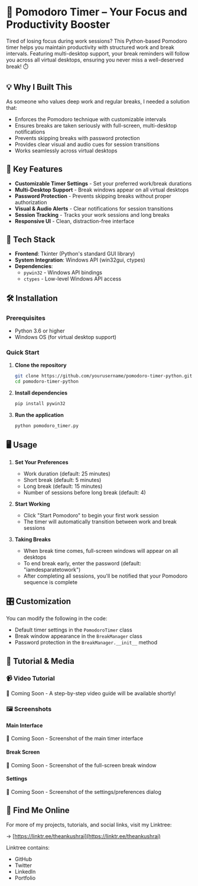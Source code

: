 # 🍅 Pomodoro Timer – Your Focus and Productivity Booster

Tired of losing focus during work sessions? This Python-based Pomodoro timer helps you maintain productivity with structured work and break intervals. Featuring multi-desktop support, your break reminders will follow you across all virtual desktops, ensuring you never miss a well-deserved break! ⏱️

## 💡 Why I Built This

As someone who values deep work and regular breaks, I needed a solution that:

- Enforces the Pomodoro technique with customizable intervals
- Ensures breaks are taken seriously with full-screen, multi-desktop notifications
- Prevents skipping breaks with password protection
- Provides clear visual and audio cues for session transitions
- Works seamlessly across virtual desktops

## 🚀 Key Features

- **Customizable Timer Settings** - Set your preferred work/break durations
- **Multi-Desktop Support** - Break windows appear on all virtual desktops
- **Password Protection** - Prevents skipping breaks without proper authorization
- **Visual & Audio Alerts** - Clear notifications for session transitions
- **Session Tracking** - Tracks your work sessions and long breaks
- **Responsive UI** - Clean, distraction-free interface

## 🧰 Tech Stack

- **Frontend**: Tkinter (Python's standard GUI library)
- **System Integration**: Windows API (win32gui, ctypes)
- **Dependencies**: 
  - `pywin32` - Windows API bindings
  - `ctypes` - Low-level Windows API access

## 🛠️ Installation

### Prerequisites
- Python 3.6 or higher
- Windows OS (for virtual desktop support)

### Quick Start

1. **Clone the repository**
   ```bash
   git clone https://github.com/yourusername/pomodoro-timer-python.git
   cd pomodoro-timer-python
   ```

2. **Install dependencies**
   ```bash
   pip install pywin32
   ```

3. **Run the application**
   ```bash
   python pomodoro_timer.py
   ```

## 🖥️ Usage

1. **Set Your Preferences**
   - Work duration (default: 25 minutes)
   - Short break (default: 5 minutes)
   - Long break (default: 15 minutes)
   - Number of sessions before long break (default: 4)

2. **Start Working**
   - Click "Start Pomodoro" to begin your first work session
   - The timer will automatically transition between work and break sessions

3. **Taking Breaks**
   - When break time comes, full-screen windows will appear on all desktops
   - To end break early, enter the password (default: "iamdesparatetowork")
   - After completing all sessions, you'll be notified that your Pomodoro sequence is complete

## 🎛️ Customization

You can modify the following in the code:
- Default timer settings in the `PomodoroTimer` class
- Break window appearance in the `BreakManager` class
- Password protection in the `BreakManager.__init__` method

## 🎥 Tutorial & Media

### 📹 Video Tutorial
🚧 Coming Soon - A step-by-step video guide will be available shortly!

### 🖼️ Screenshots

#### Main Interface
🚧 Coming Soon - Screenshot of the main timer interface

#### Break Screen
🚧 Coming Soon - Screenshot of the full-screen break window

#### Settings
🚧 Coming Soon - Screenshot of the settings/preferences dialog

## 🔗 Find Me Online

For more of my projects, tutorials, and social links, visit my Linktree:

→ [https://linktr.ee/theankushrai](https://linktr.ee/theankushrai)

Linktree contains:
- GitHub
- Twitter
- LinkedIn
- Portfolio